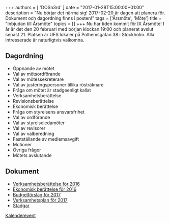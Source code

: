 +++
authors = [ 'DOSn3rd' ]
date = "2017-01-28T15:00:00+01:00"
description = "Nu börjar det närma sig! 2017-02-20 är dagen att planera för. Dokument och dagordning finns i posten!"
tags = ['Årsmöte', 'Möte']
title = "Inbjudan till Årsmöte"
topics = []
+++
Nu har tiden kommit för IX Årsmöte! I år är det den 20 februari med början klockan 19:00 och planerat avslut senast 21. Platsen är UFS lokaler på Polhemsgatan 38 i Stockholm. Alla intresserade är naturligtvis välkomna.

Dagordning
----------
* Öppnande av mötet
* Val av mötsordförande
* Val av mötessekreterare
* Val av justeringspersoner tillika rösträknare
* Fråga om mötet är stadgeenligt kallat
* Verksamhetsberättelse
* Revisionsberättelse
* Ekonomisk berättelse
* Fråga om styrelsens ansvarsfrihet
* Val av ordförande
* Val av styrelseledamöter
* Val av revisorer
* Val av valberedning
* Fastställande av medlemsavgift
* Motioner
* Övriga frågor
* Mötets avslutande


Dokument
--------
- [Verksamhetsberättelse för 2016](/documents/2017-annual-meeting/annual-report-2016.pdf)
- [Ekonomisk berättelse för 2016](/documents/2017-annual-meeting/financial-report-2016.pdf)
- [Budgetförslag för 2017](/documents/2017-annual-meeting/proposed-budget-2017.pdf)
- [Verksamhetsplan för 2017](/documents/2017-annual-meeting/proposed-operation-plan-2017.pdf)
- [Stadgar](/documents/stadgar.pdf)

[Kalenderevent](https://www.google.com/calendar/event?eid=NzVpajhlMzM3NHAzY2I5azZrcGppYjlrY2hnajhiOXBjaGdqMmI5bzYxaW1hb2hoY2NyNjRjYjE2ayByb2JxMjVhYnBrbDg3MG9mbnBtdmg0OXQ0a0Bn&ctz=Europe/Stockholm)
